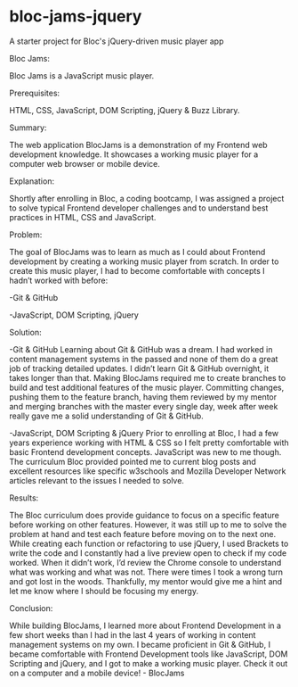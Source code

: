 # bloc-jams-jquery
A starter project for Bloc's jQuery-driven music player app

Bloc Jams:

Bloc Jams is a JavaScript music player.

Prerequisites:

HTML, CSS, JavaScript, DOM Scripting, jQuery & Buzz Library.

Summary:

The web application BlocJams is a demonstration of my Frontend web development knowledge. It showcases a working music player for a computer web browser or mobile device.

Explanation:

Shortly after enrolling in Bloc, a coding bootcamp, I was assigned a project to solve typical Frontend developer challenges and to understand best practices in HTML, CSS and JavaScript.

Problem:

The goal of BlocJams was to learn as much as I could about Frontend development by creating a working music player from scratch. In order to create this music player, I had to become comfortable with concepts I hadn’t worked with before:

-Git & GitHub

-JavaScript, DOM Scripting, jQuery

Solution:

-Git & GitHub
Learning about Git & GitHub was a dream. I had worked in content management systems in the passed and none of them do a great job of tracking detailed updates. I didn’t learn Git & GitHub overnight, it takes longer than that. Making BlocJams required me to create branches to build and test additional features of the music player. Committing changes, pushing them to the feature branch, having them reviewed by my mentor and merging branches with the master every single day, week after week really gave me a solid understanding of Git & GitHub.

-JavaScript, DOM Scripting & jQuery
Prior to enrolling at Bloc, I had a few years experience working with HTML & CSS so I felt pretty comfortable with basic Frontend development concepts. JavaScript was new to me though. The curriculum Bloc provided pointed me to current blog posts and excellent resources like specific w3schools and Mozilla Developer Network articles relevant to the issues I needed to solve.

Results:

The Bloc curriculum does provide guidance to focus on a specific feature before working on other features. However, it was still up to me to solve the problem at hand and test each feature before moving on to the next one. While creating each function or refactoring to use jQuery, I used Brackets to write the code and I constantly had a live preview open to check if my code worked. When it didn’t work, I’d review the Chrome console to understand what was working and what was not. There were times I took a wrong turn and got lost in the woods. Thankfully, my mentor would give me a hint and let me know where I should be focusing my energy.

Conclusion:

While building BlocJams, I learned more about Frontend Development in a few short weeks than I had in the last 4 years of working in content management systems on my own. I became proficient in Git & GitHub, I became comfortable with Frontend Development tools like JavaScript, DOM Scripting and jQuery, and I got to make a working music player. Check it out on a computer and a mobile device! - BlocJams
